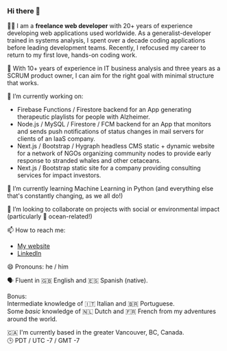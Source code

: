 ### Hi there 👋

👨‍💻 I am a **freelance web developer** with 20+ years of experience developing web applications used worldwide. As a generalist-developer trained in systems analysis, I spent over a decade coding applications before leading development teams. Recently, I refocused my career to return to my first love, hands-on coding work.

📅 With 10+ years of experience in IT business analysis and three years as a SCRUM product owner, I can aim for the right goal with minimal structure that works.

🔭 I’m currently working on:
- Firebase Functions / Firestore backend for an App generating therapeutic playlists for people with Alzheimer.
- Node.js / MySQL / Firestore / FCM backend for an App that monitors and sends push notifications of status changes in mail servers for clients of an IaaS company.
- Next.js / Bootstrap / Hygraph headless CMS static + dynamic website for a network of NGOs organizing community nodes to provide early response to stranded whales and other cetaceans.
- Next.js / Bootstrap static site for a company providing consulting services for impact investors.

🌱 I’m currently learning Machine Learning in Python (and everything else that's constantly changing, as we all do!)

👯 I’m looking to collaborate on projects with social or environmental impact (particularly 🌊 ocean-related!)

📫 How to reach me:
- [My website](https://pablojuele.com)
- [LinkedIn](https://www.linkedin.com/in/pablojuele/)

😄 Pronouns: he / him

🗣️ Fluent in 🇬🇧 English and 🇪🇸 Spanish (native).   

Bonus:   
Intermediate knowledge of 🇮🇹 Italian and 🇧🇷 Portuguese.   
Some *basic* knowledge of 🇳🇱 Dutch and 🇫🇷 French from my adventures around the world.

🇨🇦 I'm currently based in the greater Vancouver, BC, Canada.   
🕒 PDT / UTC -7 / GMT -7
<!--
**pjuele/pjuele** is a ✨ _special_ ✨ repository because its `README.md` (this file) appears on your GitHub profile.

Here are some ideas to get you started:

- 🔭 I’m currently working on ...
- 🌱 I’m currently learning ...
- 👯 I’m looking to collaborate on ...
- 🤔 I’m looking for help with ...
- 💬 Ask me about ...
- 📫 How to reach me: ...
- 😄 Pronouns: ...
- ⚡ Fun fact: ...
-->
